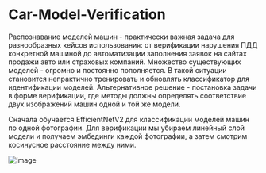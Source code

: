 # Car-Model-Verification

Распознавание моделей машин - практически важная задача для разнообразных кейсов использования: от верификации нарушения ПДД конкретной машиной до автоматизации заполнения заявок на сайтах продажи авто или страховых компаний. Множество существующих моделей - огромно и постоянно пополняется. В такой ситуации становится непрактично тренировать и обновлять классификатор для идентификации моделей. Альтернативное решение - постановка задачи в форме верификации, где методы должны определять соответствие двух изображений машин одной и той же модели.

Сначала обучается EfficientNetV2 для классификации моделей машин по одной фотографии. Для верификации мы убираем линейный слой модели и получаем эмбединги каждой фотографии, а затем смотрим косинусное расстояние между ними.



![image](https://user-images.githubusercontent.com/91266802/178486545-fdb75cb2-c14c-495e-b5e0-c839cc3c3f0b.png)
